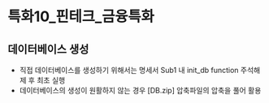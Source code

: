 # 특화10_핀테크_금융특화

## 데이터베이스 생성
- 직접 데이터베이스를 생성하기 위해서는 명세서 Sub1 내 init_db function 주석해제 후 최초 실행
- 데이터베이스의 생성이 원활하지 않는 경우 [DB.zip] 압축파일의 압축을 풀어 활용